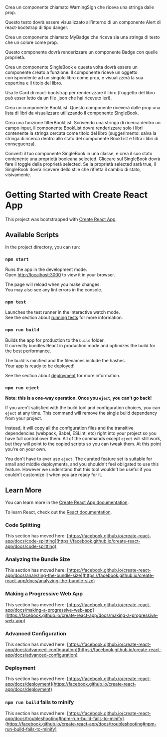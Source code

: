 Crea un componente chiamato WarningSign che riceva una stringa dalle prop.

Questo testo dovrà essere visualizzato all’interno di un componente Alert di react-bootstrap di tipo danger.

Crea un componente chiamato MyBadge che riceva sia una stringa di testo che un colore come prop.

Questo componente dovrà renderizzare un componente Badge con quelle proprietà.

Crea un componente SingleBook e questa volta dovrà essere un componente creato a funzione. Il componente riceve un oggetto corrispondente ad un singolo libro come prop, e visualizzerà la sua copertina e il titolo del libro.

Usa le Card di react-bootstrap per renderizzare il libro (l’oggetto del libro può esser letto da un file .json che hai ricevuto ieri).

Crea un componente BookList. Questo componente riceverà dalle prop una lista di libri da visualizzare utilizzando il componente SingleBook.

Crea una funzione filterBookList. Scrivendo una stringa di ricerca dentro un campo input, il componente BookList dovrà renderizzare solo i libri contenente la stringa cercata come titolo del libro (suggerimento: salva la stringa di ricerca dentro allo stato del componente BookList e filtra i libri di conseguenza).

Converti il tuo componente SingleBook in una classe, e crea il suo stato contenente una proprietà booleana selected.
Cliccare sul SingleBook dovrà fare il toggle della proprietà selected. Se la proprietà selected sarà true, il SingleBook dovrà ricevere dello stile che rifletta il cambio di stato, visivamente.

# Getting Started with Create React App

This project was bootstrapped with [Create React App](https://github.com/facebook/create-react-app).

## Available Scripts

In the project directory, you can run:

### `npm start`

Runs the app in the development mode.\
Open [http://localhost:3000](http://localhost:3000) to view it in your browser.

The page will reload when you make changes.\
You may also see any lint errors in the console.

### `npm test`

Launches the test runner in the interactive watch mode.\
See the section about [running tests](https://facebook.github.io/create-react-app/docs/running-tests) for more information.

### `npm run build`

Builds the app for production to the `build` folder.\
It correctly bundles React in production mode and optimizes the build for the best performance.

The build is minified and the filenames include the hashes.\
Your app is ready to be deployed!

See the section about [deployment](https://facebook.github.io/create-react-app/docs/deployment) for more information.

### `npm run eject`

**Note: this is a one-way operation. Once you `eject`, you can't go back!**

If you aren't satisfied with the build tool and configuration choices, you can `eject` at any time. This command will remove the single build dependency from your project.

Instead, it will copy all the configuration files and the transitive dependencies (webpack, Babel, ESLint, etc) right into your project so you have full control over them. All of the commands except `eject` will still work, but they will point to the copied scripts so you can tweak them. At this point you're on your own.

You don't have to ever use `eject`. The curated feature set is suitable for small and middle deployments, and you shouldn't feel obligated to use this feature. However we understand that this tool wouldn't be useful if you couldn't customize it when you are ready for it.

## Learn More

You can learn more in the [Create React App documentation](https://facebook.github.io/create-react-app/docs/getting-started).

To learn React, check out the [React documentation](https://reactjs.org/).

### Code Splitting

This section has moved here: [https://facebook.github.io/create-react-app/docs/code-splitting](https://facebook.github.io/create-react-app/docs/code-splitting)

### Analyzing the Bundle Size

This section has moved here: [https://facebook.github.io/create-react-app/docs/analyzing-the-bundle-size](https://facebook.github.io/create-react-app/docs/analyzing-the-bundle-size)

### Making a Progressive Web App

This section has moved here: [https://facebook.github.io/create-react-app/docs/making-a-progressive-web-app](https://facebook.github.io/create-react-app/docs/making-a-progressive-web-app)

### Advanced Configuration

This section has moved here: [https://facebook.github.io/create-react-app/docs/advanced-configuration](https://facebook.github.io/create-react-app/docs/advanced-configuration)

### Deployment

This section has moved here: [https://facebook.github.io/create-react-app/docs/deployment](https://facebook.github.io/create-react-app/docs/deployment)

### `npm run build` fails to minify

This section has moved here: [https://facebook.github.io/create-react-app/docs/troubleshooting#npm-run-build-fails-to-minify](https://facebook.github.io/create-react-app/docs/troubleshooting#npm-run-build-fails-to-minify)
